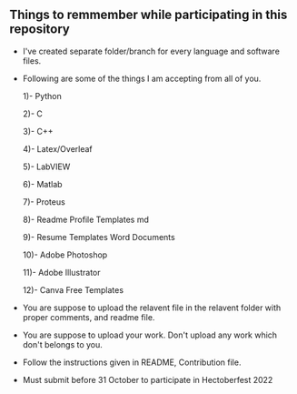 ## Things to remmember while participating in this repository
* I've created separate folder/branch for every language and software files.
* Following are some of the things I am accepting from all of you.

     1)- Python
     
     2)- C

     3)- C++
     
     4)- Latex/Overleaf
     
     5)- LabVIEW
     
     6)- Matlab
     
     7)- Proteus
     
     8)- Readme Profile Templates md
     
     9)- Resume Templates Word Documents
     
     10)- Adobe Photoshop
     
     11)- Adobe Illustrator
     
     12)- Canva Free Templates
 
 * You are suppose to upload the relavent file in the relavent folder with proper comments, and readme file.
 * You are suppose to upload your work. Don't upload any work which don't belongs to you.
 * Follow the instructions given in README, Contribution file.
 * Must submit before 31 October to participate in Hectoberfest 2022 
